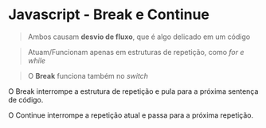 # Javascript - Break e Continue

> Ambos causam **desvio de fluxo**, que é algo delicado em um código

> Atuam/Funcionam apenas em estruturas de repetição, como *for e while*

> O **Break** funciona também no *switch*



O Break interrompe a estrutura de repetição e pula para a próxima sentença de código.

O Continue interrompe a repetição atual e passa para a próxima repetição.